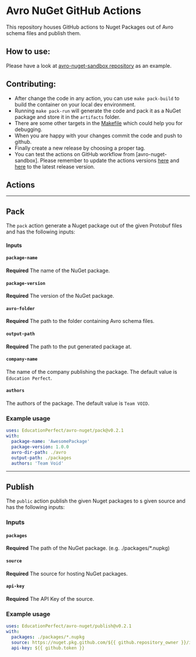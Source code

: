 # Avro NuGet GitHub Actions
This repository houses GitHub actions to Nuget Packages out of Avro schema files and publish them.


## How to use:
Please have a look at [avro-nuget-sandbox repository](https://github.com/EducationPerfect/avro-nuget-sandbox) as an example.


## Contributing:
- After change the code in any action, you can use `make pack-build` to build the container on your local dev environment.
- Running `make pack-run` will generate the code and pack it as a NuGet package and store it in the `artifacts` folder.
- There are some other targets in the [Makefile](./Makefile) which could help you for debugging.
- When you are happy with your changes commit the code and push to github. 
- Finally create a new release by choosing a proper tag.
- You can test the actions on GitHub workflow from [avro-nuget-sandbox]. Please remember to update the actions versions [here](https://github.com/EducationPerfect/avro-nuget-sandbox/blob/main/.github/workflows/ci.yaml#L44) and [here](https://github.com/EducationPerfect/avro-nuget-sandbox/blob/main/.github/workflows/ci.yaml#L55) to the latest release version.


## Actions

---
## Pack
The `pack` action generate a Nuget package out of the given Protobuf files and has the following inputs:

#### Inputs

#### `package-name`

**Required** The name of the NuGet package.

#### `package-version`

**Required** The version of the NuGet package.

#### `avro-folder`

**Required** The path to the folder containing Avro schema files.

#### `output-path`

**Required** The path to the put generated package at.

#### `company-name`

The name of the company publishing the package. The default value is `Education Perfect`.

#### `authors`

The authors of the package. The default value is `Team VOID`.

### Example usage

```yaml
uses: EducationPerfect/avro-nuget/pack@v0.2.1
with:
  package-name: 'AwesomePackage'
  package-version: 1.0.0
  avro-dir-path: ./avro
  output-path: ./packages
  authors: 'Team Void'
```

---
## Publish
The `public` action publish the given Nuget packages to s given source and has the following inputs:

### Inputs

#### `packages`

**Required** The path of the NuGet package. (e.g. ./packages/*.nupkg)

#### `source`

**Required** The source for hosting NuGet packages.

#### `api-key`

**Required** The API Key of the source.

### Example usage

```yaml
uses: EducationPerfect/avro-nuget/publish@v0.2.1
with:
  packages: ./packages/*.nupkg
  source: https://nuget.pkg.github.com/${{ github.repository_owner }}/index.json
  api-key: ${{ github.token }}
```

